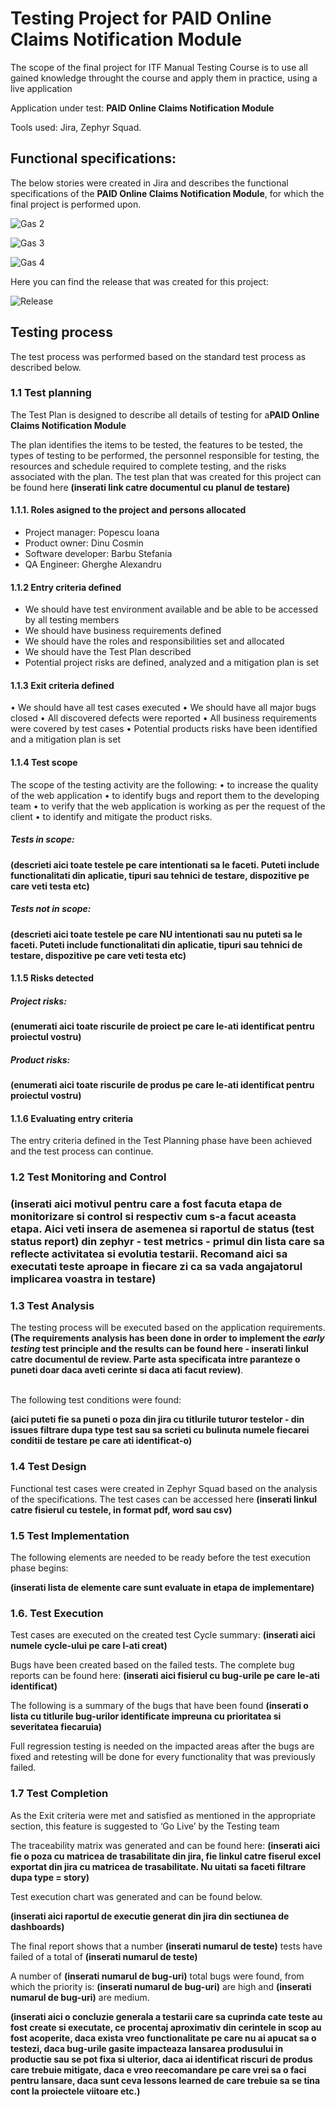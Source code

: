 # Testing Project for **PAID Online Claims Notification Module**

The scope of the final project for ITF Manual Testing Course is to use all gained knowledge throught the course and apply them in practice, using a live application

Application under test: **PAID Online Claims Notification Module**

Tools used: Jira, Zephyr Squad.

<h2>Functional specifications:</h2>

The below stories were created in Jira and describes the functional specifications of the **PAID Online Claims Notification Module**, for which the final project is performed upon.

![Gas 2](https://github.com/user-attachments/assets/ad5a7332-4c2d-44f4-8d41-e5b9ed8946e0)

![Gas 3](https://github.com/user-attachments/assets/0ecb9f4d-9158-498c-8638-f3377e88a3a9)

![Gas 4](https://github.com/user-attachments/assets/cf2089dd-166a-4e08-ac89-8f259f6186fc)

Here you can find the release that was created for this project:

![Release](https://github.com/user-attachments/assets/e7dbe729-5604-48ba-96bc-e9e076138eeb)



<h2>Testing process</h2>

The test process was performed based on the standard test process as described below.

<h3>1.1 Test planning</h3>

The Test Plan is designed to describe all details of testing for a**PAID Online Claims Notification Module**

The plan identifies the items to be tested, the features to be tested, the types of testing to be performed, the personnel responsible for testing, the resources and schedule required to complete testing, and the risks associated with the plan. The test plan that was created for this project can be found here **(inserati link catre documentul cu planul de testare)**

<h4>1.1.1. Roles asigned to the project and persons allocated</h4>

<ul>
  <li>Project manager: Popescu Ioana</li> 
  <li>Product owner: Dinu Cosmin</li>
  <li>Software developer: Barbu Stefania</li>
  <li>QA Engineer: Gherghe Alexandru</li>
</ul>

<h4> 1.1.2 Entry criteria defined </h4>

<ul>
  <li>We should have test environment available and be able to be accessed by all testing members</li> 
  <li>We should have business requirements defined </li> 
  <li>We should have the roles and responsibilities set and allocated</li> 
  <li>We should have the Test Plan described</li> 
  <li>Potential project risks are defined, analyzed and a mitigation plan is set</li> 
</ul>

<h4> 1.1.3 Exit criteria defined </h4>

•	We should have all test cases executed
•	We should have all major bugs closed
•	All discovered defects were reported
•	All business requirements were covered by test cases
•	Potential products risks have been identified and a mitigation plan is set

<h4> 1.1.4 Test scope</h4>

The scope of the testing activity are the following:
  •	to increase the quality of the web application
  •	to identify bugs and report them to the developing team
  •	to verify that the web application is working as per the request of the client
  •	to identify and mitigate the product risks.


<h5> Tests in scope: </h5>

**(descrieti aici toate testele pe care intentionati sa le faceti. Puteti include functionalitati din aplicatie, tipuri sau tehnici de testare, dispozitive pe care veti testa etc)**

<h5>Tests not in scope: </h5>

**(descrieti aici toate testele pe care NU intentionati sau nu puteti sa le faceti. Puteti include functionalitati din aplicatie, tipuri sau tehnici de testare, dispozitive pe care veti testa etc)**

<h4>1.1.5 Risks detected</h4>

<h5>Project risks:</h5>

**(enumerati aici toate riscurile de proiect pe care le-ati identificat pentru proiectul vostru)**

<h5> Product risks: </h5>

**(enumerati aici toate riscurile de produs pe care le-ati identificat pentru proiectul vostru)**

<h4>1.1.6 Evaluating entry criteria</h4>

The entry criteria defined in the Test Planning phase have been achieved and the test process can continue.

<h3>1.2 Test Monitoring and Control<h3>

**(inserati aici motivul pentru care a fost facuta etapa de monitorizare si control si respectiv cum s-a facut aceasta etapa. Aici veti insera de asemenea si raportul de status (test status report) din zephyr - test metrics - primul din lista care sa reflecte activitatea si evolutia testarii. Recomand aici sa executati teste aproape in fiecare zi ca sa vada angajatorul implicarea voastra in testare)**

<h3> 1.3 Test Analysis </h3>
The testing process will be executed based on the application requirements. <b>(The requirements analysis has been done in order to implement the <i>early testing</i> test principle and the results can be found here - inserati linkul catre documentul de review. Parte asta specificata intre paranteze o puneti doar daca aveti cerinte si daca ati facut review)</b>. <br><br>

The following test conditions were found: <br>

**(aici puteti fie sa puneti o poza din jira cu titlurile tuturor testelor - din issues filtrare dupa type test sau sa scrieti cu bulinuta numele fiecarei conditii de testare pe care ati identificat-o)**

<h3>1.4 Test Design</h3>

Functional test cases were created in Zephyr Squad based on the analysis of the specifications. The test cases can be accessed here **(inserati linkul catre fisierul cu testele, in format pdf, word sau csv)**

<h3>1.5 Test Implementation</h3>

The following elements are needed to be ready before the test execution phase begins:

**(inserati lista de elemente care sunt evaluate in etapa de implementare)**

<h3>1.6. Test Execution </h3>

Test cases are executed on the created test Cycle summary: **(inserati aici numele cycle-ului pe care l-ati creat)**

Bugs have been created based on the failed tests. The complete bug reports can be found here: **(inserati aici fisierul cu bug-urile pe care le-ati identificat)**

The following is a summary of the bugs that have been found
**(inserati o lista cu titlurile bug-urilor identificate impreuna cu prioritatea si severitatea fiecaruia)**

Full regression testing is needed on the impacted areas after the bugs are fixed and retesting will be done for every functionality that was previously failed.

<h3> 1.7 Test Completion</h3>
As the Exit criteria were met and satisfied as mentioned in the appropriate section, this feature is suggested to ‘Go Live’ by the Testing team

The traceability matrix was generated and can be found here: **(inserati aici fie o poza cu matricea de trasabilitate din jira, fie linkul catre fiserul excel exportat din jira cu matricea de trasabilitate. Nu uitati sa faceti filtrare dupa type = story)**

Test execution chart was generated and can be found below. 

**(inserati aici raportul de executie generat din jira din sectiunea de dashboards)**

The final report shows that a number **(inserati numarul de teste)** tests have failed of a total of **(inserati numarul de teste)**

A number of **(inserati numarul de bug-uri)** total bugs were found, from which the priority is: **(inserati numarul de bug-uri)** are high and **(inserati numarul de bug-uri)** are medium.

**(inserati aici o concluzie generala a testarii care sa cuprinda cate teste au fost create si executate, ce procentaj aproximativ din cerintele in scop au fost acoperite, daca exista vreo functionalitate pe care nu ai apucat sa o testezi, daca bug-urile gasite impacteaza lansarea produsului in productie sau se pot fixa si ulterior, daca ai identificat riscuri de produs care trebuie mitigate, daca e vreo reecomandare pe care vrei sa o faci pentru lansare, daca sunt ceva lessons learned de care trebuie sa se tina cont la proiectele viitoare etc.)**
